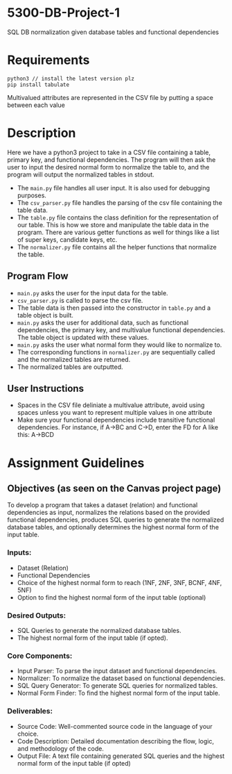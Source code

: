 # 5300-DB-Project-1

SQL DB normalization given database tables and functional dependencies

# Requirements

```
python3 // install the latest version plz
pip install tabulate
```

Multivalued attributes are represented in the CSV file by putting a space between each value

# Description

Here we have a python3 project to take in a CSV file containing a table, primary key, and functional dependencies. The program will then ask the user to input the desired normal form to normalize the table to, and the program will output the normalized tables in stdout.

- The `main.py` file handles all user input. It is also used for debugging purposes.
- The `csv_parser.py` file handles the parsing of the csv file containing the table data.
- The `table.py` file contains the class definition for the representation of our table. This is how we store and manipulate the table data in the program. There are various getter functions as well for things like a list of super keys, candidate keys, etc.
- The `normalizer.py` file contains all the helper functions that normalize the table.

## Program Flow
- `main.py` asks the user for the input data for the table. 
- `csv_parser.py` is called to parse the csv file. 
- The table data is then passed into the constructor in `table.py` and a table object is built.
- `main.py` asks the user for additional data, such as functional dependencies, the primary key, and multivalue functional dependencies. The table object is updated with these values.
- `main.py` asks the user what normal form they would like to normalize to.
- The corresponding functions in `normalizer.py` are sequentially called and the normalized tables are returned.
- The normalized tables are outputted.

## User Instructions

- Spaces in the CSV file deliniate a multivalue attribute, avoid using spaces unless you want to represent multiple values in one attribute
- Make sure your functional dependencies include transitive functional dependencies. For instance, if A->BC and C->D, enter the FD for A like this: A->BCD

# Assignment Guidelines

## Objectives (as seen on the Canvas project page)

To develop a program that takes a dataset (relation) and functional dependencies as input, normalizes the relations based on the provided functional dependencies, produces SQL queries to generate the normalized database tables, and optionally determines the highest normal form of the input table.

### Inputs:

- Dataset (Relation)
- Functional Dependencies
- Choice of the highest normal form to reach (1NF, 2NF, 3NF, BCNF, 4NF, 5NF)
- Option to find the highest normal form of the input table (optional)

### Desired Outputs:

- SQL Queries to generate the normalized database tables.
- The highest normal form of the input table (if opted).

### Core Components:

- Input Parser: To parse the input dataset and functional dependencies.
- Normalizer: To normalize the dataset based on functional dependencies.
- SQL Query Generator: To generate SQL queries for normalized tables.
- Normal Form Finder: To find the highest normal form of the input table.

### Deliverables:

- Source Code: Well-commented source code in the language of your choice.
- Code Description: Detailed documentation describing the flow, logic, and methodology of the code.
- Output File: A text file containing generated SQL queries and the highest normal form of the input table (if opted)